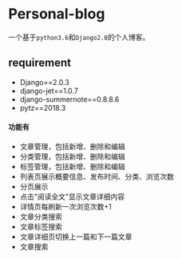 # Personal-blog

一个基于`python3.6`和`Django2.0`的个人博客。 

## requirement
- Django==2.0.3
- django-jet==1.0.7
- django-summernote==0.8.8.6
- pytz==2018.3


#### 功能有
- 文章管理，包括新增、删除和编辑
- 分类管理，包括新增、删除和编辑
- 标签管理，包括新增、删除和编辑
- 列表页展示概要信息、发布时间、分类、浏览次数
- 分页展示
- 点击"阅读全文"显示文章详细内容
- 详情页每刷新一次浏览次数+1
- 文章分类搜索
- 文章标签搜索
- 文章详细页切换上一篇和下一篇文章
- 文章搜索

